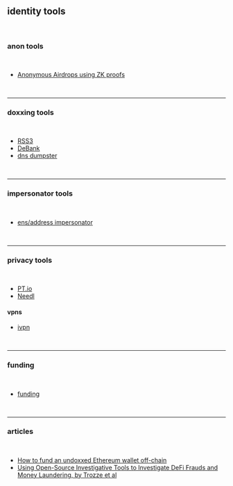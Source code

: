 ## identity tools

<br>

### anon tools

<br>

* [Anonymous Airdrops using ZK proofs](https://github.com/stealthdrop/stealthdrop)


<br>

---

### doxxing tools

<br>

* [RSS3](https://rss3.io/)
* [DeBank](https://debank.com/)
* [dns dumpster](https://dnsdumpster.com/)


<br>

----

### impersonator tools

<br>

* [ens/address impersonator](https://www.impersonator.xyz/)


<br>


---

### privacy tools

<br>

* [PT.io](https://www.privacytools.io/)
* [Needl](https://github.com/eth0izzle/Needl)

#### vpns

* [ivpn](https://www.ivpn.net/)

<br>

---

### funding

<br>

* [funding](https://changenow.io/)

<br>

---

### articles

<br>

* [How to fund an undoxxed Ethereum wallet off-chain](https://mirror.xyz/xanny.eth/SGxwfVQ75831z5vFaS1LrlatUJEhxBvZ2cyTvAdCD0k)
* [Using Open-Source Investigative Tools to Investigate DeFi Frauds and Money Laundering, by Trozze et al](https://arxiv.org/pdf/2303.00810.pdf)
